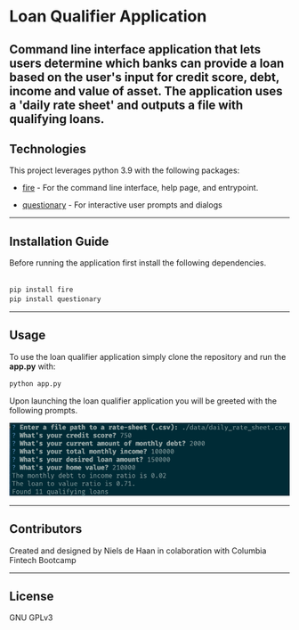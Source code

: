 # Loan Qualifier Application

Command line interface application that lets users determine which banks can provide a loan based on the user's input for credit score, debt, income and value of asset. The application uses a 'daily rate sheet' and outputs a file with qualifying loans. 
---

## Technologies

This project leverages python 3.9 with the following packages:

* [fire](https://github.com/google/python-fire) - For the command line interface, help page, and entrypoint.

* [questionary](https://github.com/tmbo/questionary) - For interactive user prompts and dialogs
---

## Installation Guide

Before running the application first install the following dependencies.

```python

pip install fire
pip install questionary 

```
---

## Usage

To use the loan qualifier application simply clone the repository and run the **app.py** with:

```python
python app.py
```

Upon launching the loan qualifier application you will be greeted with the following prompts.

![Loan Qualifier Prompts](Images/loan_qalifier.png)

---

## Contributors

Created and designed by Niels de Haan in colaboration with Columbia Fintech Bootcamp

---

## License

GNU GPLv3
